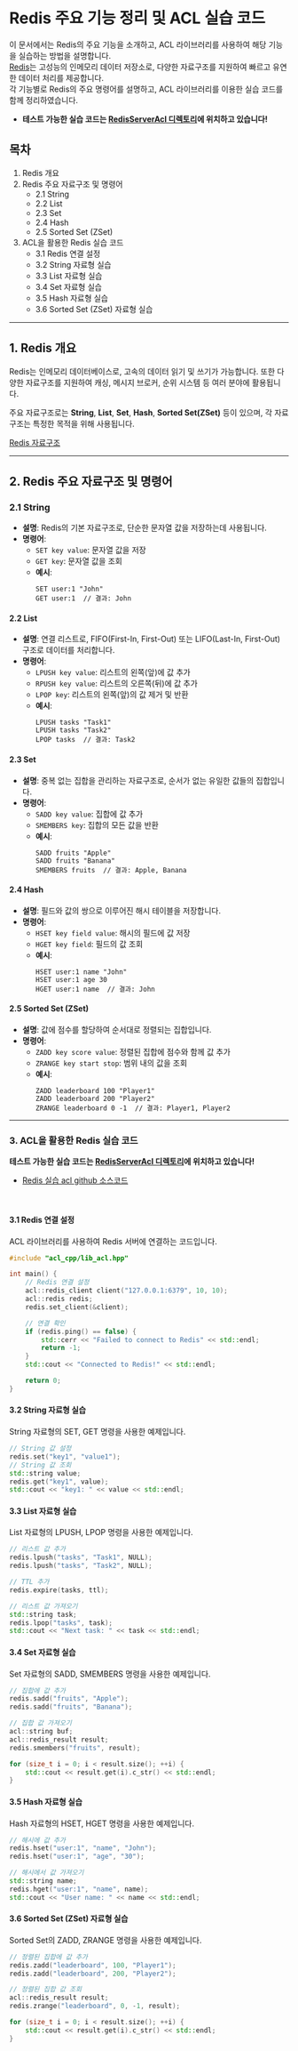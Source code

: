 # Redis 주요 기능 정리 및 ACL 실습 코드

이 문서에서는 Redis의 주요 기능을 소개하고, ACL 라이브러리를 사용하여 해당 기능을 실습하는 방법을 설명합니다. <br>
[Redis](https://redis.io)는 고성능의 인메모리 데이터 저장소로, 다양한 자료구조를 지원하여 빠르고 유연한 데이터 처리를 제공합니다. <br>
각 기능별로 Redis의 주요 명령어를 설명하고, ACL 라이브러리를 이용한 실습 코드를 함께 정리하였습니다. <br>
- **테스트 가능한 실습 코드는 [RedisServerAcl 디렉토리](../RedisServerAcl)에 위치하고 있습니다!**

## 목차
1. Redis 개요
2. Redis 주요 자료구조 및 명령어
   - 2.1 String
   - 2.2 List
   - 2.3 Set
   - 2.4 Hash
   - 2.5 Sorted Set (ZSet)
3. ACL을 활용한 Redis 실습 코드
   - 3.1 Redis 연결 설정
   - 3.2 String 자료형 실습
   - 3.3 List 자료형 실습
   - 3.4 Set 자료형 실습
   - 3.5 Hash 자료형 실습
   - 3.6 Sorted Set (ZSet) 자료형 실습

---

## 1. Redis 개요

Redis는 인메모리 데이터베이스로, 고속의 데이터 읽기 및 쓰기가 가능합니다. 또한 다양한 자료구조를 지원하여 캐싱, 메시지 브로커, 순위 시스템 등 여러 분야에 활용됩니다.

주요 자료구조로는 **String**, **List**, **Set**, **Hash**, **Sorted Set(ZSet)** 등이 있으며, 각 자료구조는 특정한 목적을 위해 사용됩니다.

[Redis 자료구조](https://redis.io/docs/latest/develop/data-types/)

---

## 2. Redis 주요 자료구조 및 명령어

### 2.1 **String**
- **설명**: Redis의 기본 자료구조로, 단순한 문자열 값을 저장하는데 사용됩니다.
- **명령어**:
  - `SET key value`: 문자열 값을 저장
  - `GET key`: 문자열 값을 조회
  - **예시**:
    ```redis
    SET user:1 "John"
    GET user:1  // 결과: John
    ```

#### 2.2 **List**
- **설명**: 연결 리스트로, FIFO(First-In, First-Out) 또는 LIFO(Last-In, First-Out) 구조로 데이터를 처리합니다.
- **명령어**:
  - `LPUSH key value`: 리스트의 왼쪽(앞)에 값 추가
  - `RPUSH key value`: 리스트의 오른쪽(뒤)에 값 추가
  - `LPOP key`: 리스트의 왼쪽(앞)의 값 제거 및 반환
  - **예시**:
    ```redis
    LPUSH tasks "Task1"
    LPUSH tasks "Task2"
    LPOP tasks  // 결과: Task2
    ```

#### 2.3 **Set**
- **설명**: 중복 없는 집합을 관리하는 자료구조로, 순서가 없는 유일한 값들의 집합입니다.
- **명령어**:
  - `SADD key value`: 집합에 값 추가
  - `SMEMBERS key`: 집합의 모든 값을 반환
  - **예시**:
    ```redis
    SADD fruits "Apple"
    SADD fruits "Banana"
    SMEMBERS fruits  // 결과: Apple, Banana
    ```

#### 2.4 **Hash**
- **설명**: 필드와 값의 쌍으로 이루어진 해시 테이블을 저장합니다.
- **명령어**:
  - `HSET key field value`: 해시의 필드에 값 저장
  - `HGET key field`: 필드의 값 조회
  - **예시**:
    ```redis
    HSET user:1 name "John"
    HSET user:1 age 30
    HGET user:1 name  // 결과: John
    ```

#### 2.5 **Sorted Set (ZSet)**
- **설명**: 값에 점수를 할당하여 순서대로 정렬되는 집합입니다.
- **명령어**:
  - `ZADD key score value`: 정렬된 집합에 점수와 함께 값 추가
  - `ZRANGE key start stop`: 범위 내의 값을 조회
  - **예시**:
    ```redis
    ZADD leaderboard 100 "Player1"
    ZADD leaderboard 200 "Player2"
    ZRANGE leaderboard 0 -1  // 결과: Player1, Player2
    ```

---

### 3. ACL을 활용한 Redis 실습 코드

**테스트 가능한 실습 코드는 [RedisServerAcl 디렉토리](../RedisServerAcl)에 위치하고 있습니다!**
- [Redis 실습 acl github 소스코드](https://github.com/acl-dev/acl/tree/master/lib_acl_cpp/samples/redis)

<br>

#### 3.1 **Redis 연결 설정**
ACL 라이브러리를 사용하여 Redis 서버에 연결하는 코드입니다.

```cpp
#include "acl_cpp/lib_acl.hpp"

int main() {
    // Redis 연결 설정
    acl::redis_client client("127.0.0.1:6379", 10, 10);
    acl::redis redis;
    redis.set_client(&client);

    // 연결 확인
    if (redis.ping() == false) {
        std::cerr << "Failed to connect to Redis" << std::endl;
        return -1;
    }
    std::cout << "Connected to Redis!" << std::endl;

    return 0;
}
```

#### 3.2 **String 자료형 실습**
String 자료형의 SET, GET 명령을 사용한 예제입니다.

```cpp
// String 값 설정
redis.set("key1", "value1");
// String 값 조회
std::string value;
redis.get("key1", value);
std::cout << "key1: " << value << std::endl;
```

#### 3.3 **List 자료형 실습**
List 자료형의 LPUSH, LPOP 명령을 사용한 예제입니다.

```cpp
// 리스트 값 추가
redis.lpush("tasks", "Task1", NULL);
redis.lpush("tasks", "Task2", NULL);

// TTL 추가
redis.expire(tasks, ttl);

// 리스트 값 가져오기
std::string task;
redis.lpop("tasks", task);
std::cout << "Next task: " << task << std::endl;
```

#### 3.4 **Set 자료형 실습**
Set 자료형의 SADD, SMEMBERS 명령을 사용한 예제입니다.

```cpp
// 집합에 값 추가
redis.sadd("fruits", "Apple");
redis.sadd("fruits", "Banana");

// 집합 값 가져오기
acl::string buf;
acl::redis_result result;
redis.smembers("fruits", result);

for (size_t i = 0; i < result.size(); ++i) {
    std::cout << result.get(i).c_str() << std::endl;
}
```

#### 3.5 **Hash 자료형 실습**
Hash 자료형의 HSET, HGET 명령을 사용한 예제입니다.

```cpp
// 해시에 값 추가
redis.hset("user:1", "name", "John");
redis.hset("user:1", "age", "30");

// 해시에서 값 가져오기
std::string name;
redis.hget("user:1", "name", name);
std::cout << "User name: " << name << std::endl;
```

#### 3.6 **Sorted Set (ZSet) 자료형 실습**
Sorted Set의 ZADD, ZRANGE 명령을 사용한 예제입니다.

```cpp
// 정렬된 집합에 값 추가
redis.zadd("leaderboard", 100, "Player1");
redis.zadd("leaderboard", 200, "Player2");

// 정렬된 집합 값 조회
acl::redis_result result;
redis.zrange("leaderboard", 0, -1, result);

for (size_t i = 0; i < result.size(); ++i) {
    std::cout << result.get(i).c_str() << std::endl;
}
```

